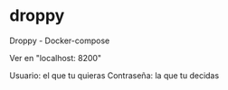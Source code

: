 # droppy
Droppy - Docker-compose

Ver en "localhost: 8200"

Usuario: el que tu quieras
Contraseña: la que tu decidas
